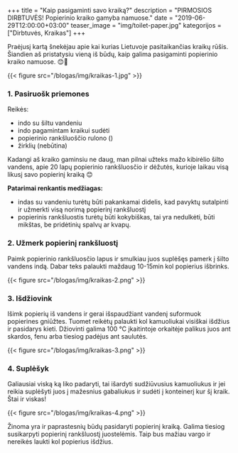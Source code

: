 +++
title = "Kaip pasigaminti savo kraiką?"
description = "PIRMOSIOS DIRBTUVĖS! Popierinio kraiko gamyba namuose."
date = "2019-06-29T12:00:00+03:00" 
teaser_image = "img/toilet-paper.jpg"
kategorijos = ["Dirbtuvės, Kraikas"]
+++ 

Praėjusį kartą šnekėjau apie kai kurias Lietuvoje pasitaikančias kraikų rūšis. Šiandien aš pristatysiu vieną iš būdų, kaip galima pasigaminti popierinio kraiko namuose. 😊🐹

{{< figure src="/blogas/img/kraikas-1.jpg" >}}
	
### 1. Pasiruošk priemones
Reikės:

- indo su šiltu vandeniu
- indo pagamintam kraikui sudėti
- popierinio rankšluoščio rulono ()
- žirklių (nebūtina)

Kadangi aš kraiko gaminsiu ne daug, man pilnai užteks mažo kibirėlio šilto vandens, apie 20 lapų popierinio rankšluosčio ir dėžutės, kurioje laikau visą likusį savo popierinį kraiką 😊

**Patarimai renkantis medžiagas:**

- indas su vandeniu turėtų būti pakankamai didelis, kad pavyktų sutalpinti ir užmerkti visą norimą popierinį rankšluostį 
- popierinis rankšluostis turėtų būti kokybiškas, tai yra nedulkėti, būti mikštas, be pridėtinių spalvų ar kvapų.


### 2. Užmerk popierinį rankšluostį
Paimk popierinio rankšluosčio lapus ir smulkiau juos suplėšęs pamerk į šilto vandens indą. Dabar teks palaukti maždaug 10-15min kol popierius išbrinks.
  
{{< figure src="/blogas/img/kraikas-2.png" >}}

### 3. Išdžiovink
Išimk popierių iš vandens ir gerai išspaudžiant vandenį suformuok popierines gniūžtes. Tuomet reikėtų palaukti kol kamuoliukai visiškai išdžius ir pasidarys kieti. Džiovinti galima 100 °C įkaitintoje orkaitėje palikus juos ant skardos, fenu arba tiesiog padėjus ant saulutės.

{{< figure src="/blogas/img/kraikas-3.png" >}}

### 4. Suplėšyk
Galiausiai viską ką liko padaryti, tai išardyti sudžiūvusius kamuoliukus ir jei reikia suplėšyti juos į mažesnius gabaliukus ir sudėti į konteinerį kur šį kraik. Štai ir viskas!

{{< figure src="/blogas/img/kraikas-4.png" >}}

Žinoma yra ir paprastesnių būdų pasidaryti popierinį kraiką. Galima tiesiog susikarpyti popierinį rankšluostį juostelėmis. Taip bus mažiau vargo ir nereikės laukti kol popierius išdžius.